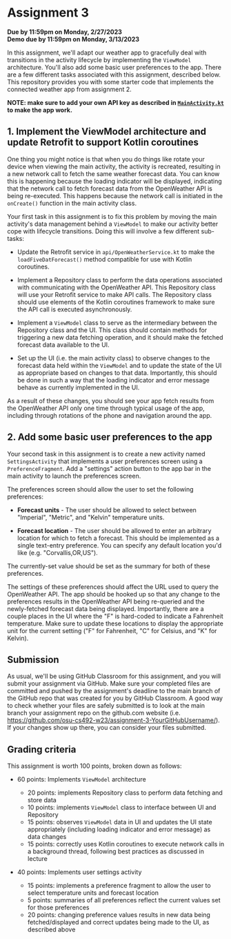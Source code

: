 # Assignment 3
**Due by 11:59pm on Monday, 2/27/2023** <br />
**Demo due by 11:59pm on Monday, 3/13/2023**

In this assignment, we'll adapt our weather app to gracefully deal with transitions in the activity lifecycle by implementing the `ViewModel` architecture.  You'll also add some basic user preferences to the app.  There are a few different tasks associated with this assignment, described below.  This repository provides you with some starter code that implements the connected weather app from assignment 2.

**NOTE: make sure to add your own API key as described in [`MainActivity.kt`](app/src/main/java/com/example/android/lifecycleweather/ui/MainActivity.kt#L28-L52) to make the app work.**

## 1. Implement the ViewModel architecture and update Retrofit to support Kotlin coroutines

One thing you might notice is that when you do things like rotate your device when viewing the main activity, the activity is recreated, resulting in a new network call to fetch the same weather forecast data.  You can know this is happening because the loading indicator will be displayed, indicating that the network call to fetch forecast data from the OpenWeather API is being re-executed.  This happens because the network call is initiated in the `onCreate()` function in the main activity class.

Your first task in this assignment is to fix this problem by moving the main activity's data management behind a `ViewModel` to make our activity better cope with lifecycle transitions.  Doing this will involve a few different sub-tasks:

* Update the Retrofit service in `api/OpenWeatherService.kt` to make the `loadFiveDatForecast()` method compatible for use with Kotlin coroutines.

* Implement a Repository class to perform the data operations associated with communicating with the OpenWeather API.  This Repository class will use your Retrofit service to make API calls.  The Repository class should use elements of the Kotlin coroutines framework to make sure the API call is executed asynchronously.

* Implement a `ViewModel` class to serve as the intermediary between the Repository class and the UI.  This class should contain methods for triggering a new data fetching operation, and it should make the fetched forecast data available to the UI.

* Set up the UI (i.e. the main activity class) to observe changes to the forecast data held within the `ViewModel` and to update the state of the UI as appropriate based on changes to that data.  Importantly, this should be done in such a way that the loading indicator and error message behave as currently implemented in the UI.

As a result of these changes, you should see your app fetch results from the OpenWeather API only one time through typical usage of the app, including through rotations of the phone and navigation around the app.

## 2. Add some basic user preferences to the app

Your second task in this assignment is to create a new activity named `SettingsActivity` that implements a user preferences screen using a `PreferenceFragment`.  Add a "settings" action button to the app bar in the main activity to launch the preferences screen.

The preferences screen should allow the user to set the following preferences:

  * **Forecast units** - The user should be allowed to select between "Imperial", "Metric", and "Kelvin" temperature units.

  * **Forecast location** - The user should be allowed to enter an arbitrary location for which to fetch a forecast.  This should be implemented as a single text-entry preference.  You can specify any default location you'd like (e.g. "Corvallis,OR,US").

The currently-set value should be set as the summary for both of these preferences.

The settings of these preferences should affect the URL used to query the OpenWeather API.  The app should be hooked up so that any change to the preferences results in the OpenWeather API being re-queried and the newly-fetched forecast data being displayed.  Importantly, there are a couple places in the UI where the "F" is hard-coded to indicate a Fahrenheit temperature.  Make sure to update these locations to display the appropriate unit for the current setting ("F" for Fahrenheit, "C" for Celsius, and "K" for Kelvin).

## Submission

As usual, we'll be using GitHub Classroom for this assignment, and you will submit your assignment via GitHub.  Make sure your completed files are committed and pushed by the assignment's deadline to the main branch of the GitHub repo that was created for you by GitHub Classroom.  A good way to check whether your files are safely submitted is to look at the main branch your assignment repo on the github.com website (i.e. https://github.com/osu-cs492-w23/assignment-3-YourGitHubUsername/). If your changes show up there, you can consider your files submitted.

## Grading criteria

This assignment is worth 100 points, broken down as follows:

* 60 points: Implements `ViewModel` architecture
    * 20 points: implements Repository class to perform data fetching and store data
    * 10 points: implements `ViewModel` class to interface between UI and Repository
    * 15 points: observes `ViewModel` data in UI and updates the UI state appropriately (including loading indicator and error message) as data changes
    * 15 points: correctly uses Kotlin coroutines to execute network calls in a background thread, following best practices as discussed in lecture

* 40 points: Implements user settings activity
    * 15 points: implements a preference fragment to allow the user to select temperature units and forecast location
    * 5 points: summaries of all preferences reflect the current values set for those preferences
    * 20 points: changing preference values results in new data being fetched/displayed and correct updates being made to the UI, as described above
